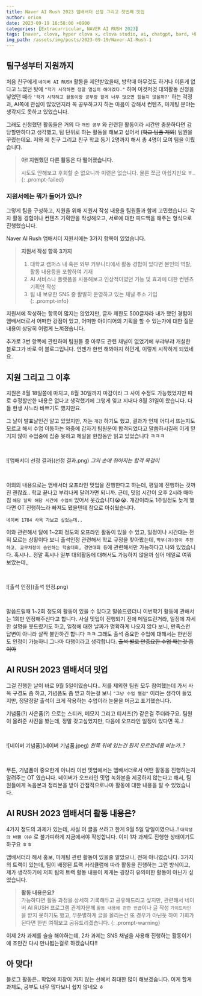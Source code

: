 ```yaml
---
title: Naver AI Rush 2023 앰배서더 선정 그리고 첫번째 밋업
author: orion
date: 2023-09-19 16:58:00 +0900
categories: [Extracurricular, NAVER AI RUSH 2023]
tags: [naver, clova, hyper clova x, clova studio, ai, chatgpt, bard, 네이버, 클로바, 하이퍼 클로바 X, 클로바 스튜디오]
img_path: /assets/img/posts/2023-09-19/Naver-AI-Rush-1
---
```


## 팀구성부터 지원까지
처음 친구에게 `네이버 AI RUSH` 활동을 제안받았을때, 방학때 아무것도 하거나 이룬게 없다고 느꼈던 탓에 `"학기 시작하면 정말 열심히 해야겠다."` 하며 이것저것 대외활동 신청을 넣었던 때라 `'학기 시작하고 활동이랑 공부랑 할게 너무 많으면 힘들지 않을까?'` 하는 걱정과, AI쪽에 관심이 많았던지라 꼭 공부하고자 하는 마음이 강해서 컨텐츠, 마케팅 분야는 생각지도 못하고 있었습니다.

그래도 신청했던 활동들은 거의 다 `개인 공부` 와 관련된 활동이라 시간만 충분하다면 감당할만하다고 생각했고, 팀 단위로 하는 활동을 해보고 싶어서 (~~학교 팀플 제외~~) 팀원을 꾸렸는데요. 저와 제 친구 그리고 친구 학교 동기 2명까지 해서 총 4명이 모여 팀을 이뤘습니다.

> **아! 지원했던 다른 활동은 다 떨어졌습니다.**  
> 
> 시도도 안해보고 후회할 순 없으니까 미련은 없습니다. 물론 쪼금 아쉽지만요 ㅎ..  
{: .prompt-failed}

### 지원서에는 뭐가 들어가 있나?
그렇게 팀을 구성하고, 지원을 위해 지원서 작성 내용을 팀원들과 함께 고민했습니다. 각자 활동 경험이나 컨텐츠 기획안을 작성해오고, 서로에 대한 피드백을 해주는 형식으로 진행했습니다.

Naver AI Rush 앰배서더 지원서에는 3가지 항목이 있었습니다.

> **지원서 작성 항목 3가지**
> 
>1. 대학교 캠퍼스 내 혹은 외부 커뮤니티에서 활동 경험이 있다면 본인의 역할, 활동 내용등을 포함하여 기재
>2. AI 서비스나 플랫폼을 사용해보고 인상적이였던 기능 및 효과에 대한 컨텐츠 기획안 작성
>3. 팀 내 보유한 SNS 중 활발히 운영하고 있는 채널 주소 기입  
{: .prompt-info}


지원서에 작성하는 항목이 많지는 않았지만, 글자 제한도 500글자라 내가 했던 경험이 앰배서더로서 어떠한 강점이 있고, 어떠한 아이디어의 기획을 할 수 있는가에 대한 질문 내용이 상당히 어렵게 느껴졌습니다. 

추가로 3번 항목에 관련하여 팀원들 중 아무도 관련 채널이 없었기에 부랴부랴 개설한 블로그가 바로 이 블로그입니다. 언젠가 한번 해봐야지 하던게, 이렇게 시작하게 되었네요.

## 지원 그리고 그 이후
지원은 8월 18일쯤에 마치고, 8월 30일까지 마감이라 그 사이 수정도 가능했었지만 따로 수정할만한 내용은 없다고 생각했기에 그렇게 잊고 지내다 8월 31일이 왔습니다. 다들 현생 사느라 바쁘기도 했지만요.

그 날이 발표날인건 알고 있었지만, 저는 `개강` 하기도 했고, 결과가 언제 어디서 뜨는지도 모르고 해서 수업 이동하는 와중에 갑자기 팀원분이 합격되었다고 말씀하시길래 이게 믿기지 않아 수업중에 집중 못하고 메일을 한참동안 읽고 있었습니다 ㅋㅋㅋ

<br>

![앰배서더 선정 결과](선정 결과.png)
_그의 손에 쥐어지는 합격 목걸이_

<br>

이외의 내용으로는 앰배서더 오프라인 밋업을 진행한다고 하는데, 평일에 진행하는 것까진 괜찮죠.. 학교 끝나고 부리나케 달려가면 되니까. 근데, 밋업 시간이 오후 2시라 때마침 `해당 날짜 해당 시간에 수업이` 있어서 못갔습니다😭😭. 개강이라도 1주일정도 늦게 했다면 OT 진행하느라 빠져도 됐을텐데 참으로 아쉬웠습니다. 

`네이버 1784 사옥 가보고 싶었는데..`

이와 관련해서 달에 1~2회 정도의 오프라인 활동이 있을 수 있고, 일정이나 시간대는 전혀 모르는 상황이다 보니 출석인정 관련해서 학교 규정을 찾아봤는데, `학부(과)장이 추천하고, 교무처장이 승인하는 학술대회, 경연대회 등`에 관련해서만 가능하다고 나와 있었습니다. 혹시나.. 정말 혹시나 일부 대외활동에 대해서도 가능하지 않을까 싶어 메일로 여쭤보았는데,,

<br>

![출석 인정](출석 인정.png)

<br>

말씀드릴때 1~2회 정도의 활동이 있을 수 있다고 말씀드렸더니 이번학기 활동에 관해서는 1회만 인정해주신다고 합니다. 사실 밋업이 진행되기 전에 메일드린거라, 일정에 자세한 설명을 못드렸기도 하고, 일정에 대한 날짜가 명확하게 나오지 않다 보니, 만족스런 답변이 아니라 살짝 불안하긴 합니다 ㅋㅋ 그래도 출석 중요한 수업에 대해서는 한번정도 인정이 가능하니 그나마 다행이라고 생각합니다. ~~출석 별로 안중요한 수업 째는것 쯤이야~~

## AI RUSH 2023 앰배서더 밋업
그걸 진행한 날이 바로 9월 5일이였습니다.. 저를 제외한 팀원 모두 참여했는데 가서 사옥 구경도 좀 하고, 기념품도 좀 받고 하는걸 보니 `"그냥 수업 쨀걸"` 이라는 생각이 들었지만, 정말정말 출석이 크게 작용하는 수업이라 눈물을 머금고 포기했습니다.

기념품(?) 사은품(?) 으로는 스티커, 메모지 그리고 티셔츠(?) 같은걸 주더라구요. 팀원이 올려준 사진을 봤는데, 정말 갖고싶었지만, 다음에 오프라인 일정이 있다면 꼭..!

<br>

![네이버 기념품](네이버 기념품.jpeg)
_왼쪽 위에 있는건 뭔지 모르겠네용 비눈가..?_

<br>

무튼, 기념품이 중요한게 아니라 이번 밋업에서는 앰배서더로서 어떤 활동을 진행하는지 알려주는 OT 였습니다. 네이버가 오프라인 밋업 녹화본을 제공하지 않는다고 해서, 팀원들에게 녹음본과 정리본을 받아 간접적으로나마 활동에 대한 내용을 알 수 있었습니다.


## AI RUSH 2023 앰배서더 활동 내용은?
4가지 정도의 과제가 있는데, 사실 이 글을 쓰려고 한게 9월 5일 당일이였으나..! `대학생의 바쁨 이슈` 로 불가피하게 지금에서야 작성합니다. 이미 1차 과제도 진행한 상태이기도 하구요 ㅎㅎ

앰배서더라 해서 홍보, 마케팅 관련 활동이 있을줄 알았으나, 전혀 아니였습니다. 3가지의 트랙이 있는데, 팀이 배정된 트랙 커리큘럼에 따라 활동을 진행하는 그런 방식이고, 제가 생각하기에 저희 팀의 트랙 활동 내용이 제게는 굉장히 유의미한 활동이 아닌가 싶었습니다.

>**활동 내용은요?**  
>가능하다면 활동 과정을 상세히 기록해두고 공유해드리고 싶지만, 관련해서 네이버 AI RUSH 프로그램 관계자분께 `활동 내용에 관한 언급`이나 글 작성 `가이드라인`을 받지 못하기도 했고, 무분별하게 글을 올리는건 또 경우가 아닌듯 하여 기회가 된다면 한번 여쭤보고 공유드리겠습니다.
{: .prompt-warning}

이제 2차 과제를 슬슬 해야하는데, 2차 과제는 SNS 채널을 사용해 진행하는 활동이기에 조만간 다시 만나뵙는걸로 하겠습니다!!


## 아 맞다!
블로그 활동은.. 학업에 지장이 가지 않는 선에서 최대한 많이 해보겠습니다. 이게 할게 과제도, 공부도 너무 많다보니 쉽지 않네요 ㅎ